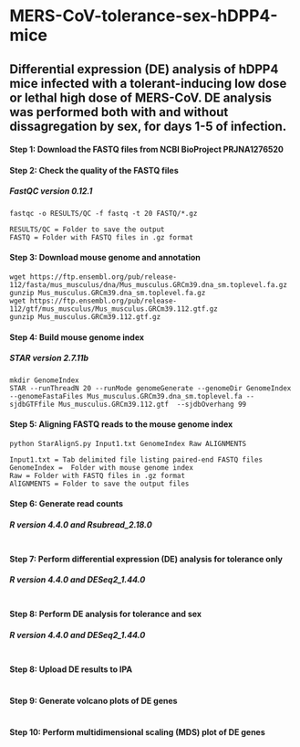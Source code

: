 # MERS-CoV-tolerance-sex-hDPP4-mice
## Differential expression (DE) analysis of hDPP4 mice infected with a tolerant-inducing low dose or lethal high dose of MERS-CoV. DE analysis was performed both with and without dissagregation by sex, for days 1-5 of infection.

#### Step 1: Download the FASTQ files from NCBI BioProject PRJNA1276520
#### Step 2: Check the quality of the FASTQ files
##### FastQC version 0.12.1
```
fastqc -o RESULTS/QC -f fastq -t 20 FASTQ/*.gz

RESULTS/QC = Folder to save the output
FASTQ = Folder with FASTQ files in .gz format
```
#### Step 3: Download mouse genome and annotation
```
wget https://ftp.ensembl.org/pub/release-112/fasta/mus_musculus/dna/Mus_musculus.GRCm39.dna_sm.toplevel.fa.gz
gunzip Mus_musculus.GRCm39.dna_sm.toplevel.fa.gz
wget https://ftp.ensembl.org/pub/release-112/gtf/mus_musculus/Mus_musculus.GRCm39.112.gtf.gz
gunzip Mus_musculus.GRCm39.112.gtf.gz
```

#### Step 4: Build mouse genome index
##### STAR version 2.7.11b
```
mkdir GenomeIndex
STAR --runThreadN 20 --runMode genomeGenerate --genomeDir GenomeIndex --genomeFastaFiles Mus_musculus.GRCm39.dna_sm.toplevel.fa --sjdbGTFfile Mus_musculus.GRCm39.112.gtf  --sjdbOverhang 99
```
#### Step 5: Aligning FASTQ reads to the mouse genome index
```
python StarAlignS.py Input1.txt GenomeIndex Raw ALIGNMENTS

Input1.txt = Tab delimited file listing paired-end FASTQ files
GenomeIndex =  Folder with mouse genome index
Raw = Folder with FASTQ files in .gz format
AlIGNMENTS = Folder to save the output files
```
#### Step 6: Generate read counts
##### R version 4.4.0 and Rsubread_2.18.0
```

```
#### Step 7: Perform differential expression (DE) analysis for tolerance only
##### R version 4.4.0 and DESeq2_1.44.0 
```

```

#### Step 8: Perform DE analysis for tolerance and sex
##### R version 4.4.0 and DESeq2_1.44.0 
```

```
#### Step 8: Upload DE results to IPA
```

```
#### Step 9: Generate volcano plots of DE genes
```

```

#### Step 10: Perform multidimensional scaling (MDS) plot of DE genes
```

```
